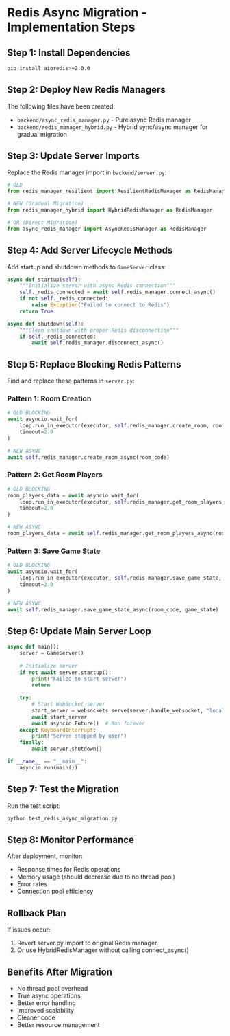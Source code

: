 
# Redis Async Migration - Implementation Steps

## Step 1: Install Dependencies
```bash
pip install aioredis>=2.0.0
```

## Step 2: Deploy New Redis Managers
The following files have been created:
- `backend/async_redis_manager.py` - Pure async Redis manager
- `backend/redis_manager_hybrid.py` - Hybrid sync/async manager for gradual migration

## Step 3: Update Server Imports
Replace the Redis manager import in `backend/server.py`:

```python
# OLD
from redis_manager_resilient import ResilientRedisManager as RedisManager

# NEW (Gradual Migration)
from redis_manager_hybrid import HybridRedisManager as RedisManager

# OR (Direct Migration)
from async_redis_manager import AsyncRedisManager as RedisManager
```

## Step 4: Add Server Lifecycle Methods
Add startup and shutdown methods to `GameServer` class:

```python
async def startup(self):
    """Initialize server with async Redis connection"""
    self._redis_connected = await self.redis_manager.connect_async()
    if not self._redis_connected:
        raise Exception("Failed to connect to Redis")
    return True

async def shutdown(self):
    """Clean shutdown with proper Redis disconnection"""
    if self._redis_connected:
        await self.redis_manager.disconnect_async()
```

## Step 5: Replace Blocking Redis Patterns
Find and replace these patterns in `server.py`:

### Pattern 1: Room Creation
```python
# OLD BLOCKING
await asyncio.wait_for(
    loop.run_in_executor(executor, self.redis_manager.create_room, room_code),
    timeout=2.0
)

# NEW ASYNC
await self.redis_manager.create_room_async(room_code)
```

### Pattern 2: Get Room Players
```python
# OLD BLOCKING
room_players_data = await asyncio.wait_for(
    loop.run_in_executor(executor, self.redis_manager.get_room_players, room_code),
    timeout=2.0
)

# NEW ASYNC
room_players_data = await self.redis_manager.get_room_players_async(room_code)
```

### Pattern 3: Save Game State
```python
# OLD BLOCKING
await asyncio.wait_for(
    loop.run_in_executor(executor, self.redis_manager.save_game_state, room_code, game_state),
    timeout=2.0
)

# NEW ASYNC
await self.redis_manager.save_game_state_async(room_code, game_state)
```

## Step 6: Update Main Server Loop
```python
async def main():
    server = GameServer()
    
    # Initialize server
    if not await server.startup():
        print("Failed to start server")
        return
    
    try:
        # Start WebSocket server
        start_server = websockets.serve(server.handle_websocket, "localhost", 8765)
        await start_server
        await asyncio.Future()  # Run forever
    except KeyboardInterrupt:
        print("Server stopped by user")
    finally:
        await server.shutdown()

if __name__ == "__main__":
    asyncio.run(main())
```

## Step 7: Test the Migration
Run the test script:
```bash
python test_redis_async_migration.py
```

## Step 8: Monitor Performance
After deployment, monitor:
- Response times for Redis operations
- Memory usage (should decrease due to no thread pool)
- Error rates
- Connection pool efficiency

## Rollback Plan
If issues occur:
1. Revert server.py import to original Redis manager
2. Or use HybridRedisManager without calling connect_async()

## Benefits After Migration
- No thread pool overhead
- True async operations
- Better error handling
- Improved scalability
- Cleaner code
- Better resource management
